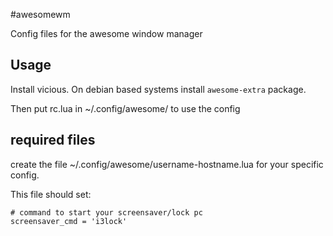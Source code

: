 #awesomewm

Config files for the awesome window manager


## Usage

Install vicious. On debian based systems install `awesome-extra` package.

Then put rc.lua in ~/.config/awesome/ to use the config


## required files

create the file ~/.config/awesome/username-hostname.lua for your specific config.

This file should set:

```
# command to start your screensaver/lock pc
screensaver_cmd = 'i3lock'
```
